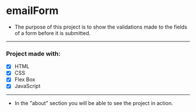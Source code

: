 # **emailForm**
- The purpose of this project is to show the validations made to the fields of a form before it is submitted.

------------
### **Project made with:**

- [x] HTML
- [x] CSS
- [x] Flex Box
- [x] JavaScript

------------
- In the "about" section you will be able to see the project in action.